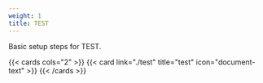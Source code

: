 ```yaml
---
weight: 1
title: TEST
---
```


Basic setup steps for TEST.

{{< cards cols="2" >}}
  {{< card link="./test" title="test" icon="document-text" >}}
{{< /cards >}}